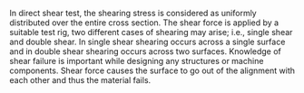 In direct shear test, the shearing stress is considered as uniformly distributed over the entire cross section. The shear force is applied by a suitable test rig, two different cases of shearing may arise; i.e., single shear and double shear. In single shear shearing occurs across a single surface and in double shear shearing occurs across two surfaces. Knowledge of shear failure is important while designing any structures or machine components. Shear force causes the surface to go out of the alignment with each other and thus the material fails.

